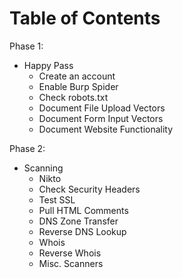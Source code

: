 # Table of Contents

Phase 1:
  * Happy Pass
    * Create an account
    * Enable Burp Spider
    * Check robots.txt
    * Document File Upload Vectors
    * Document Form Input Vectors
    * Document Website Functionality

Phase 2:
  * Scanning
    * Nikto
    * Check Security Headers
    * Test SSL
    * Pull HTML Comments
    * DNS Zone Transfer
    * Reverse DNS Lookup
    * Whois
    * Reverse Whois
    * Misc. Scanners
